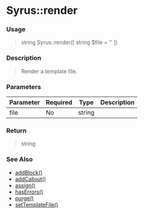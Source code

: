 
# Syrus::render 

### Usage

> string Syrus::render([ string $file = '' ])

### Description

> Render a template file.

### Parameters

Parameter | Required | Type | Description
------------- |------------- |------------- |------------- 
file | No | string |

### Return
> string 
### See Also

* [addBlock()](addblock.md)
* [addCallout()](addcallout.md)
* [assign()](assign.md)
* [hasErrors()](haserrors.md)
* [purge()](purge.md)
* [setTemplateFile()](settemplatefile.md)


